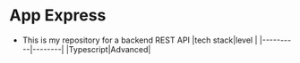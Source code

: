 # App Express
* This is my repository for a backend REST API
  |tech stack|level   |
  |----------|--------|
  |Typescript|Advanced|
